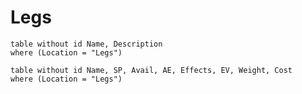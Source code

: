 # Legs

```dataview
table without id Name, Description
where (Location = "Legs")
```

```dataview
table without id Name, SP, Avail, AE, Effects, EV, Weight, Cost
where (Location = "Legs")
```